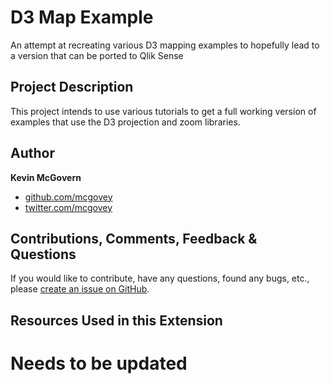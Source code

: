 # D3 Map Example
An attempt at recreating various D3 mapping examples to hopefully lead to a version that can be ported to Qlik Sense

## Project Description

This project intends to use various tutorials to get a full working version of examples that use the D3 projection and zoom libraries.

## Author

**Kevin McGovern**

* [github.com/mcgovey](http://github.com/mcgovey)
* [twitter.com/mcgovey](http://twitter.com/mcgovey)

## Contributions, Comments, Feedback & Questions

If you would like to contribute, have any questions, found any bugs, etc., please [create an issue on GitHub](https://github.com/mcgovey/D3-Map-for-Browser/issues).

## Resources Used in this Extension

# Needs to be updated
